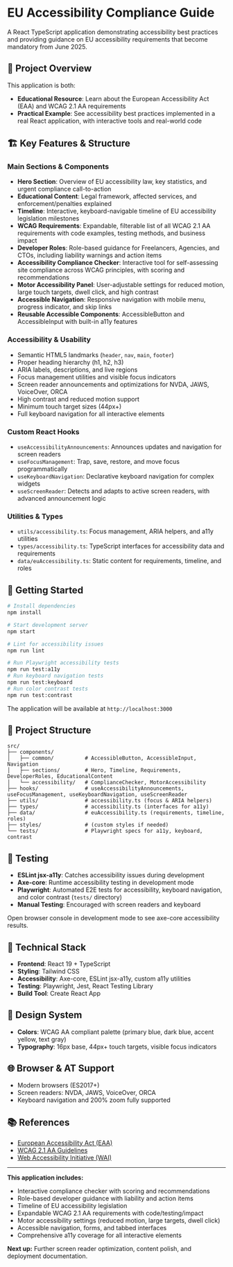 # EU Accessibility Compliance Guide

A React TypeScript application demonstrating accessibility best practices and providing guidance on EU accessibility requirements that become mandatory from June 2025.

## 🎯 Project Overview

This application is both:
- **Educational Resource**: Learn about the European Accessibility Act (EAA) and WCAG 2.1 AA requirements
- **Practical Example**: See accessibility best practices implemented in a real React application, with interactive tools and real-world code

## 🏗️ Key Features & Structure

### Main Sections & Components
- **Hero Section**: Overview of EU accessibility law, key statistics, and urgent compliance call-to-action
- **Educational Content**: Legal framework, affected services, and enforcement/penalties explained
- **Timeline**: Interactive, keyboard-navigable timeline of EU accessibility legislation milestones
- **WCAG Requirements**: Expandable, filterable list of all WCAG 2.1 AA requirements with code examples, testing methods, and business impact
- **Developer Roles**: Role-based guidance for Freelancers, Agencies, and CTOs, including liability warnings and action items
- **Accessibility Compliance Checker**: Interactive tool for self-assessing site compliance across WCAG principles, with scoring and recommendations
- **Motor Accessibility Panel**: User-adjustable settings for reduced motion, large touch targets, dwell click, and high contrast
- **Accessible Navigation**: Responsive navigation with mobile menu, progress indicator, and skip links
- **Reusable Accessible Components**: AccessibleButton and AccessibleInput with built-in a11y features

### Accessibility & Usability
- Semantic HTML5 landmarks (`header`, `nav`, `main`, `footer`)
- Proper heading hierarchy (h1, h2, h3)
- ARIA labels, descriptions, and live regions
- Focus management utilities and visible focus indicators
- Screen reader announcements and optimizations for NVDA, JAWS, VoiceOver, ORCA
- High contrast and reduced motion support
- Minimum touch target sizes (44px+)
- Full keyboard navigation for all interactive elements

### Custom React Hooks
- `useAccessibilityAnnouncements`: Announces updates and navigation for screen readers
- `useFocusManagement`: Trap, save, restore, and move focus programmatically
- `useKeyboardNavigation`: Declarative keyboard navigation for complex widgets
- `useScreenReader`: Detects and adapts to active screen readers, with advanced announcement logic

### Utilities & Types
- `utils/accessibility.ts`: Focus management, ARIA helpers, and a11y utilities
- `types/accessibility.ts`: TypeScript interfaces for accessibility data and requirements
- `data/euAccessibility.ts`: Static content for requirements, timeline, and roles

## 🚀 Getting Started

```bash
# Install dependencies
npm install

# Start development server
npm start

# Lint for accessibility issues
npm run lint

# Run Playwright accessibility tests
npm run test:a11y
# Run keyboard navigation tests
npm run test:keyboard
# Run color contrast tests
npm run test:contrast
```

The application will be available at `http://localhost:3000`

## 📁 Project Structure

```
src/
├── components/
│   ├── common/          # AccessibleButton, AccessibleInput, Navigation
│   ├── sections/        # Hero, Timeline, Requirements, DeveloperRoles, EducationalContent
│   └── accessibility/   # ComplianceChecker, MotorAccessibility
├── hooks/               # useAccessibilityAnnouncements, useFocusManagement, useKeyboardNavigation, useScreenReader
├── utils/               # accessibility.ts (focus & ARIA helpers)
├── types/               # accessibility.ts (interfaces for a11y)
├── data/                # euAccessibility.ts (requirements, timeline, roles)
├── styles/              # (custom styles if needed)
└── tests/               # Playwright specs for a11y, keyboard, contrast
```

## 🧪 Testing

- **ESLint jsx-a11y**: Catches accessibility issues during development
- **Axe-core**: Runtime accessibility testing in development mode
- **Playwright**: Automated E2E tests for accessibility, keyboard navigation, and color contrast (`tests/` directory)
- **Manual Testing**: Encouraged with screen readers and keyboard

Open browser console in development mode to see axe-core accessibility results.

## 🔧 Technical Stack

- **Frontend**: React 19 + TypeScript
- **Styling**: Tailwind CSS
- **Accessibility**: Axe-core, ESLint jsx-a11y, custom a11y utilities
- **Testing**: Playwright, Jest, React Testing Library
- **Build Tool**: Create React App

## 🎨 Design System

- **Colors**: WCAG AA compliant palette (primary blue, dark blue, accent yellow, text gray)
- **Typography**: 16px base, 44px+ touch targets, visible focus indicators

## 🌐 Browser & AT Support

- Modern browsers (ES2017+)
- Screen readers: NVDA, JAWS, VoiceOver, ORCA
- Keyboard navigation and 200% zoom fully supported

## 📚 References

- [European Accessibility Act (EAA)](https://ec.europa.eu/social/main.jsp?catId=1202)
- [WCAG 2.1 AA Guidelines](https://www.w3.org/WAI/WCAG21/quickref/?levels=aaa)
- [Web Accessibility Initiative (WAI)](https://www.w3.org/WAI/)
---

**This application includes:**
- Interactive compliance checker with scoring and recommendations
- Role-based developer guidance with liability and action items
- Timeline of EU accessibility legislation
- Expandable WCAG 2.1 AA requirements with code/testing/impact
- Motor accessibility settings (reduced motion, large targets, dwell click)
- Accessible navigation, forms, and tabbed interfaces
- Comprehensive a11y coverage for all interactive elements

**Next up:** Further screen reader optimization, content polish, and deployment documentation. 